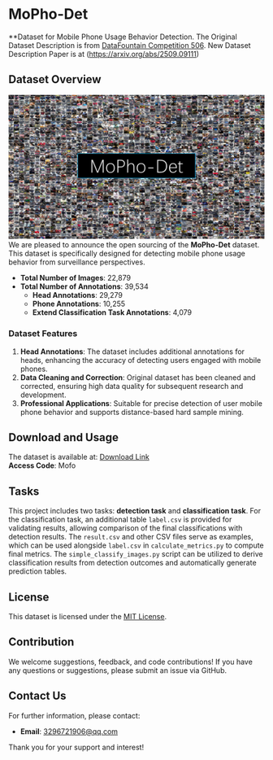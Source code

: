 # MoPho-Det

**Dataset for Mobile Phone Usage Behavior Detection. The Original Dataset Description is from [DataFountain Competition 506](https://www.datafountain.cn/competitions/506). 
New Dataset Description Paper is at (https://arxiv.org/abs/2509.09111)

## Dataset Overview

![MoPho-Det Example Image](/main.png)
We are pleased to announce the open sourcing of the **MoPho-Det** dataset. This dataset is specifically designed for detecting mobile phone usage behavior from surveillance perspectives.

- **Total Number of Images**: 22,879
- **Total Number of Annotations**: 39,534
  - **Head Annotations**: 29,279
  - **Phone Annotations**: 10,255
  - **Extend Classification Task Annotations**: 4,079

### Dataset Features

1. **Head Annotations**: The dataset includes additional annotations for heads, enhancing the accuracy of detecting users engaged with mobile phones.
2. **Data Cleaning and Correction**: Original dataset has been cleaned and corrected, ensuring high data quality for subsequent research and development.
3. **Professional Applications**: Suitable for precise detection of user mobile phone behavior and supports distance-based hard sample mining.

## Download and Usage

The dataset is available at: [Download Link](https://pan.baidu.com/s/1_xjDuK9FvhguqoMwjAIlIA?pwd=Mofo)  
**Access Code**: Mofo

## Tasks

This project includes two tasks: **detection task** and **classification task**. For the classification task, an additional table `label.csv` is provided for validating results, allowing comparison of the final classifications with detection results. The `result.csv` and other CSV files serve as examples, which can be used alongside `label.csv` in `calculate_metrics.py` to compute final metrics. The `simple_classify_images.py` script can be utilized to derive classification results from detection outcomes and automatically generate prediction tables.

## License

This dataset is licensed under the [MIT License](LICENSE).

## Contribution

We welcome suggestions, feedback, and code contributions! If you have any questions or suggestions, please submit an issue via GitHub.

## Contact Us

For further information, please contact:

- **Email**: 3296721906@qq.com

Thank you for your support and interest!


